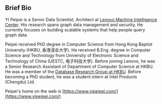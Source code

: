 ## Brief Bio

YI Peipei is a Senior Data Scientist, Architect at [Lenovo Machine Intelligence Center](http://www.onebit.hk/home_eng.html). His research spans graph data management and security. He currently focuses on building scalable systems that help people query graph data.

Peipei received PhD degree in Computer Science from Hong Kong Baptist University (HKBU, 香港浸会大学). He received B.Eng. degree in Computer Science and Technology from University of Electronic Science and Technology of China (UESTC, 电子科技大学). Before joining Lenovo, he was a Senior Research Assistant of Department of Computer Science at HKBU. He was a member of the [Database Research Group at HKBU](https://www.comp.hkbu.edu.hk/~db/). Before becoming a PhD student, he was a student intern at Intel Products (Chengdu) Ltd.

Peipei's home on the web is [https://www.yipeipei.com/](https://www.yipeipei.com/)
